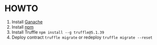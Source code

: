 # HOWTO

1. Install [Ganache](https://www.trufflesuite.com/ganache)
1. Install [npm](https://nodejs.org/en/)
1. Install Truffle `npm install --g truffle@5.1.39`
1. Deploy contract `truffle migrate` or redeploy `truffle migrate --reset`
